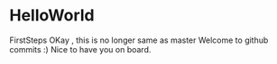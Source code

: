 # HelloWorld
FirstSteps
OKay , this is no longer same as master
Welcome to github commits :)
Nice to have you on board.
